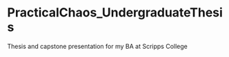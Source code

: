 # PracticalChaos_UndergraduateThesis
 Thesis and capstone presentation for my BA at Scripps College
